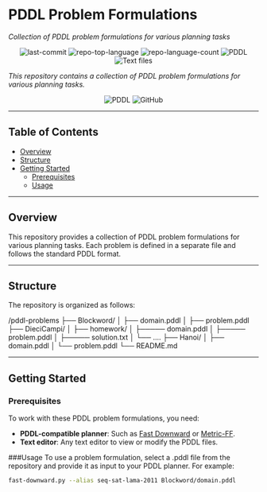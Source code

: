 # PDDL Problem Formulations
*Collection of PDDL problem formulations for various planning tasks*

<p align="center">
  <img alt="last-commit" src="https://img.shields.io/github/last-commit/tatoken/PDDLProblem?style=flat&logo=git&logoColor=white&color=0080ff">
  <img alt="repo-top-language" src="https://img.shields.io/github/languages/top/tatoken/PDDLProblem?style=flat&color=0080ff">
  <img alt="repo-language-count" src="https://img.shields.io/github/languages/count/tatoken/PDDLProblem?style=flat&color=0080ff">
  <img alt="PDDL" src="https://img.shields.io/badge/PDDL-005FAD?style=flat&logo=data:image/svg+xml,%3Csvg xmlns='http://www.w3.org/2000/svg'%3E%3C/svg%3E">
  <img alt="Text files" src="https://img.shields.io/badge/Text%20files-000000?style=flat&logo=txt&logoColor=white">
</p>


*This repository contains a collection of PDDL problem formulations for various planning tasks.*

<p align="center">
  <img alt="PDDL" src="https://img.shields.io/badge/PDDL-005FAD.svg?style=flat&logo=code&logoColor=white">
  <img alt="GitHub" src="https://img.shields.io/badge/GitHub-181717.svg?style=flat&logo=GitHub&logoColor=white">
</p>

---

## Table of Contents
- [Overview](#overview)
- [Structure](#structure)
- [Getting Started](#getting-started)
  - [Prerequisites](#prerequisites)
  - [Usage](#usage)

---

## Overview
This repository provides a collection of PDDL problem formulations for various planning tasks. Each problem is defined in a separate file and follows the standard PDDL format.

---

## Structure
The repository is organized as follows:

/pddl-problems
├── Blockword/
│ ├── domain.pddl
│ ├── problem.pddl
├── DieciCampi/
│ ├── homework/
│ ├───── domain.pddl
│ ├───── problem.pddl
│ ├───── solution.txt
│ └── ....
├── Hanoi/
│ ├── domain.pddl
│ └── problem.pddl
└── README.md

---

## Getting Started

### Prerequisites
To work with these PDDL problem formulations, you need:

- **PDDL-compatible planner**: Such as [Fast Downward](https://github.com/aibasel/downward) or [Metric-FF](http://www.cs.uni-potsdam.de/ff/).
- **Text editor**: Any text editor to view or modify the PDDL files.

###Usage
To use a problem formulation, select a .pddl file from the repository and provide it as input to your PDDL planner. For example:
```sh
fast-downward.py --alias seq-sat-lama-2011 Blockword/domain.pddl
```

